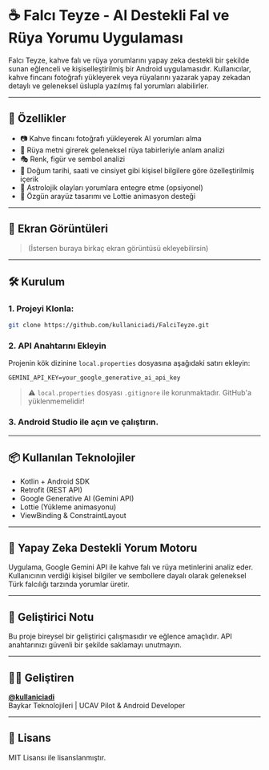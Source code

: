 # ☕ Falcı Teyze - AI Destekli Fal ve Rüya Yorumu Uygulaması

Falcı Teyze, kahve falı ve rüya yorumlarını yapay zeka destekli bir şekilde sunan eğlenceli ve kişiselleştirilmiş bir Android uygulamasıdır. Kullanıcılar, kahve fincanı fotoğrafı yükleyerek veya rüyalarını yazarak yapay zekadan detaylı ve geleneksel üslupla yazılmış fal yorumları alabilirler.

---

## 🚀 Özellikler

- 📷 Kahve fincanı fotoğrafı yükleyerek AI yorumları alma
- 🌙 Rüya metni girerek geleneksel rüya tabirleriyle anlam analizi
- 🎭 Renk, figür ve sembol analizi
- 📅 Doğum tarihi, saati ve cinsiyet gibi kişisel bilgilere göre özelleştirilmiş içerik
- 🔮 Astrolojik olayları yorumlara entegre etme (opsiyonel)
- 🎨 Özgün arayüz tasarımı ve Lottie animasyon desteği

---

## 📸 Ekran Görüntüleri

> (İstersen buraya birkaç ekran görüntüsü ekleyebilirsin)

---

## 🛠️ Kurulum

### 1. Projeyi Klonla:
```bash
git clone https://github.com/kullaniciadi/FalciTeyze.git
```

### 2. API Anahtarını Ekleyin

Projenin kök dizinine `local.properties` dosyasına aşağıdaki satırı ekleyin:

```
GEMINI_API_KEY=your_google_generative_ai_api_key
```

> ⚠️ `local.properties` dosyası `.gitignore` ile korunmaktadır. GitHub'a yüklenmemelidir!

### 3. Android Studio ile açın ve çalıştırın.

---

## 📦 Kullanılan Teknolojiler

- Kotlin + Android SDK
- Retrofit (REST API)
- Google Generative AI (Gemini API)
- Lottie (Yükleme animasyonu)
- ViewBinding & ConstraintLayout

---

## 🤖 Yapay Zeka Destekli Yorum Motoru

Uygulama, Google Gemini API ile kahve falı ve rüya metinlerini analiz eder. Kullanıcının verdiği kişisel bilgiler ve sembollere dayalı olarak geleneksel Türk falcılığı tarzında yorumlar üretir.

---

## 🧠 Geliştirici Notu

Bu proje bireysel bir geliştirici çalışmasıdır ve eğlence amaçlıdır. API anahtarınızı güvenli bir şekilde saklamayı unutmayın.

---

## 🧑‍💻 Geliştiren

**[@kullaniciadi](https://github.com/kullaniciadi)**  
Baykar Teknolojileri | UCAV Pilot & Android Developer

---

## 📄 Lisans

MIT Lisansı ile lisanslanmıştır.
